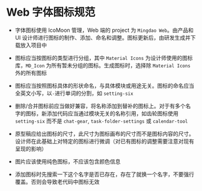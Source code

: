 # Web 字体图标规范

* 字体图标使用 IcoMoon 管理，Web 端的 project 为 `Mingdao Web`。由产品和 UI 设计师进行图标的制作、添加、命名和调整。图标更新后，由研发生成并下载放入项目中

* 图标应当按图标的类型进行分组，其中 `Material Icons` 为设计师使用的图标库，`MD_Icon` 为所有暂未分组的图标。生成图标时，选择除 `Material Icons` 外的所有图标

* 图标应当按照图标具体的形状命名，与具体模块或用途无关。图标的命名应当全英文小写，以`-`进行单词的分割，如 `setting-six`

* 删除/合并图标前应当做好兼容，将名称添加到替补的图标上。对于有多个名字的图标，新添加代码应当通过模块无关的名称引用，如齿轮图标使用 `setting-six` 而不是 `chat-gear`, `task-folder-settings` 或 `calendar-tool`

* 原型稿应给出图标的尺寸，此尺寸为图标画布的尺寸而不是图标内容的尺寸。设计师在此基础上对特定的图标进行微调（对已有图标的调整需要注意对现有呈现的影响）

* 图片应该使用纯色图标，不应该包含颜色信息

* 添加图标时先搜索一下这个名字是否已存在，存在了就换一个名字，不要强行覆盖。否则会导致老代码中图标无效
